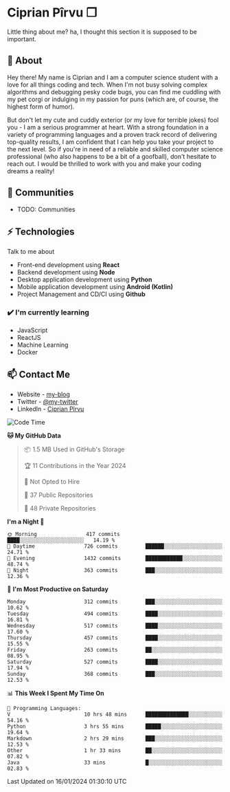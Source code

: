 # Ciprian Pîrvu ❐

Little thing about me? ha, I thought this section it is supposed to be important.

## 🧐 About

Hey there! My name is Ciprian and I am a computer science student with a love for all things coding and tech. When I'm not busy solving complex algorithms and debugging pesky code bugs, you can find me cuddling with my pet corgi or indulging in my passion for puns (which are, of course, the highest form of humor).

But don't let my cute and cuddly exterior (or my love for terrible jokes) fool you - I am a serious programmer at heart. With a strong foundation in a variety of programming languages and a proven track record of delivering top-quality results, I am confident that I can help you take your project to the next level. So if you're in need of a reliable and skilled computer science professional (who also happens to be a bit of a goofball), don't hesitate to reach out. I would be thrilled to work with you and make your coding dreams a reality!

## 👯 Communities

-   TODO: Communities

## ⚡ Technologies

Talk to me about

-   Front-end development using **React**
-   Backend development using **Node**
-   Desktop application development using **Python**
-   Mobile application development using **Android (Kotlin)**
-   Project Management and CD/CI using **Github**

### ✔️ I'm currently learning

-   JavaScript
-   ReactJS
-   Machine Learning
-   Docker

## 📫 Contact Me

-   Website - [my-blog]()
-   Twitter - [@my-twitter]()
-   LinkedIn - [Ciprian Pîrvu](https://www.linkedin.com/in/p%C3%AErvu-ciprian-cristian-4415991b1/)

<!--START_SECTION:waka-->
![Code Time](http://img.shields.io/badge/Code%20Time-1%2C954%20hrs%205%20mins-blue)

**🐱 My GitHub Data** 

> 📦 1.5 MB Used in GitHub's Storage 
 > 
> 🏆 11 Contributions in the Year 2024
 > 
> 🚫 Not Opted to Hire
 > 
> 📜 37 Public Repositories 
 > 
> 🔑 48 Private Repositories 
 > 
**I'm a Night 🦉** 

```text
🌞 Morning                417 commits         ████░░░░░░░░░░░░░░░░░░░░░   14.19 % 
🌆 Daytime                726 commits         ██████░░░░░░░░░░░░░░░░░░░   24.71 % 
🌃 Evening                1432 commits        ████████████░░░░░░░░░░░░░   48.74 % 
🌙 Night                  363 commits         ███░░░░░░░░░░░░░░░░░░░░░░   12.36 % 
```
📅 **I'm Most Productive on Saturday** 

```text
Monday                   312 commits         ███░░░░░░░░░░░░░░░░░░░░░░   10.62 % 
Tuesday                  494 commits         ████░░░░░░░░░░░░░░░░░░░░░   16.81 % 
Wednesday                517 commits         ████░░░░░░░░░░░░░░░░░░░░░   17.60 % 
Thursday                 457 commits         ████░░░░░░░░░░░░░░░░░░░░░   15.55 % 
Friday                   263 commits         ██░░░░░░░░░░░░░░░░░░░░░░░   08.95 % 
Saturday                 527 commits         ████░░░░░░░░░░░░░░░░░░░░░   17.94 % 
Sunday                   368 commits         ███░░░░░░░░░░░░░░░░░░░░░░   12.53 % 
```


📊 **This Week I Spent My Time On** 

```text
💬 Programming Languages: 
V                        10 hrs 48 mins      ██████████████░░░░░░░░░░░   54.16 % 
Python                   3 hrs 55 mins       █████░░░░░░░░░░░░░░░░░░░░   19.64 % 
Markdown                 2 hrs 29 mins       ███░░░░░░░░░░░░░░░░░░░░░░   12.53 % 
Other                    1 hr 33 mins        ██░░░░░░░░░░░░░░░░░░░░░░░   07.82 % 
Java                     33 mins             █░░░░░░░░░░░░░░░░░░░░░░░░   02.83 % 
```


 Last Updated on 16/01/2024 01:30:10 UTC
<!--END_SECTION:waka-->
